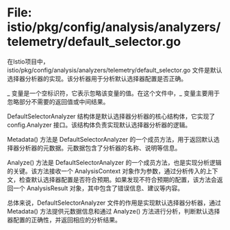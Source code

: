# File: istio/pkg/config/analysis/analyzers/telemetry/default_selector.go

在Istio项目中，istio/pkg/config/analysis/analyzers/telemetry/default_selector.go 文件是默认选择器分析器的实现。该分析器用于分析默认选择器配置是否正确。

_ 变量是一个空标识符，它表示忽略该变量的值。在这个文件中，_ 变量主要用于忽略部分不需要的返回值或中间结果。

DefaultSelectorAnalyzer 结构体是默认选择器分析器的核心结构体，它实现了 config.Analyzer 接口。该结构体负责实现默认选择器分析器的逻辑。

Metadata() 方法是 DefaultSelectorAnalyzer 的一个成员方法，用于返回默认选择器分析器的元数据。元数据包含了分析器的名称、说明等信息。

Analyze() 方法是 DefaultSelectorAnalyzer 的一个成员方法，也是实现分析逻辑的关键。该方法接收一个 AnalysisContext 对象作为参数，通过分析传入的上下文，检查默认选择器配置是否符合预期。如果发现不符合预期的配置，该方法会返回一个 AnalysisResult 对象，其中包含了错误信息、建议等内容。

总体来说，DefaultSelectorAnalyzer 文件的作用是实现默认选择器分析器，通过 Metadata() 方法提供元数据信息和通过 Analyze() 方法进行分析，判断默认选择器配置的正确性，并返回相应的分析结果。

